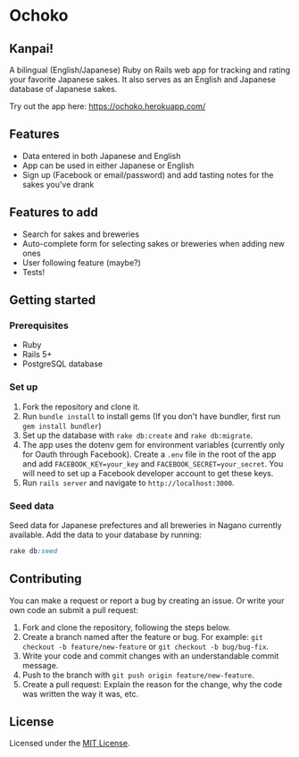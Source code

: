 # Ochoko

## Kanpai!

A bilingual (English/Japanese) Ruby on Rails web app for tracking and rating your favorite Japanese sakes. It also serves as an English and Japanese database of Japanese sakes.

Try out the app here: https://ochoko.herokuapp.com/

## Features

- Data entered in both Japanese and English
- App can be used in either Japanese or English
- Sign up (Facebook or email/password) and add tasting notes for the sakes you've drank

## Features to add

- Search for sakes and breweries
- Auto-complete form for selecting sakes or breweries when adding new ones
- User following feature (maybe?)
- Tests!

## Getting started

### Prerequisites

- Ruby
- Rails 5+
- PostgreSQL database

### Set up

1. Fork the repository and clone it.
2. Run `bundle install` to install gems (If you don't have bundler, first run `gem install bundler`)
3. Set up the database with `rake db:create` and `rake db:migrate`.
4. The app uses the dotenv gem for environment variables (currently only for Oauth through Facebook). Create a `.env` file in the root of the app and add `FACEBOOK_KEY=your_key` and `FACEBOOK_SECRET=your_secret`. You will need to set up a Facebook developer account to get these keys.
5. Run `rails server` and navigate to `http://localhost:3000`.

### Seed data

Seed data for Japanese prefectures and all breweries in Nagano currently available. Add the data to your database by running:

```ruby
rake db:seed
```

## Contributing

You can make a request or report a bug by creating an issue. Or write your own code an submit a pull request:

1. Fork and clone the repository, following the steps below.
2. Create a branch named after the feature or bug. For example: `git checkout -b feature/new-feature` or `git checkout -b bug/bug-fix`.
3. Write your code and commit changes with an understandable commit message.
4. Push to the branch with `git push origin feature/new-feature`.
5. Create a pull request: Explain the reason for the change, why the code was written the way it was, etc.

## License

Licensed under the [MIT License](https://opensource.org/licenses/MIT).

